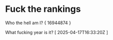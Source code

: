 # Fuck the rankings

Who the hell am I?
{ 16944874 }

What fucking year is it?
[ 2025-04-17T16:33:20Z ]
